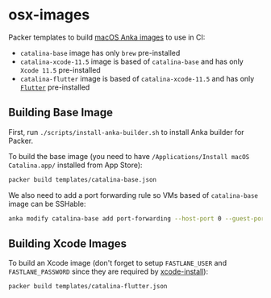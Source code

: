 # osx-images

Packer templates to build [macOS Anka images](https://veertu.com/anka-technology/) to use in CI:

  * `catalina-base` image has only `brew` pre-installed
  * `catalina-xcode-11.5` image is based of `catalina-base` and has only `Xcode 11.5` pre-installed
  * `catalina-flutter` image is based of `catalina-xcode-11.5` and has only [`Flutter`](https://flutter.dev/) pre-installed

## Building Base Image

First, run `./scripts/install-anka-builder.sh` to install Anka builder for Packer.

To build the base image (you need to have `/Applications/Install macOS Catalina.app/` installed from App Store):

```bash
packer build templates/catalina-base.json
```

We also need to add a port forwarding rule so VMs based of `catalina-base` image can be SSHable:

```bash
anka modify catalina-base add port-forwarding --host-port 0 --guest-port 22 ssh
```

## Building Xcode Images

To build an Xcode image (don't forget to setup `FASTLANE_USER` and `FASTLANE_PASSWORD` since they are required by
[xcode-install](https://github.com/KrauseFx/xcode-install#usage)):

```bash
packer build templates/catalina-flutter.json
```
